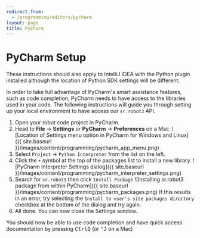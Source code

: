 ```yaml
---
redirect_from:
  - /programming/editors/pycharm
layout: page
title: PyCharm
---
```


# PyCharm Setup

<div class="info">
These instructions should also apply to IntelliJ IDEA with the Python plugin installed although the location of Python SDK settings will be different.
</div>

In order to take full advantage of PyCharm's smart assistance features, such as code completion, PyCharm needs to have access to the libraries used in your code.
The following instructions will guide you through setting up your local environment to have access our `sr.robot3` API.

1. Open your robot code project in PyCharm.
2. Head to **File** &rarr; **Settings** or **PyCharm** &rarr; **Preferences** on a Mac.
![Location of Settings menu option in PyCharm for Windows and Linux]({{ site.baseurl }}/images/content/programming/pycharm_app_menu.png)
3. Select `Project` &rarr; `Python Interpreter` from the list on the left.
4. Click the `+` symbol at the top of the packages list to install a new library.
![PyCharm Interpreter Settings dialog]({{ site.baseurl }}/images/content/programming/pycharm_interpreter_settings.png)
5. Search for `sr.robot3` then click `Install Package`
![Installing sr.robot3 package from within PyCharm]({{ site.baseurl }}/images/content/programming/pycharm_packages.png)
If this results in an error, try selecting the `Install to user's site packages directory` checkbox at the bottom of the dialog and try again.
6. All done. You can now close the Settings window.

You should now be able to use code completion and have quick access documentation by pressing <kbd>Ctrl</kbd><kbd>Q</kbd> (or <kbd>⌃</kbd><kbd>J</kbd> on a Mac)
